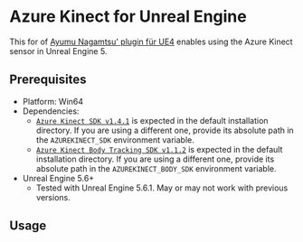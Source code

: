 # Azure Kinect for Unreal Engine
This for of [Ayumu Nagamtsu' plugin für UE4](https://github.com/nama-gatsuo/AzureKinectForUE) enables using the Azure Kinect sensor in Unreal Engine 5.

## Prerequisites
* Platform: Win64
* Dependencies:
    * [`Azure Kinect SDK v1.4.1`](https://github.com/microsoft/Azure-Kinect-Sensor-SDK/blob/develop/docs/usage.md) is expected in the default installation directory. If you are using a different one, provide its absolute path in the `AZUREKINECT_SDK` environment variable.
    * [`Azure Kinect Body Tracking SDK v1.1.2`](https://docs.microsoft.com/en-us/azure/Kinect-dk/body-sdk-download) is expected in the default installation directory. If you are using a different one, provide its absolute path in the `AZUREKINECT_BODY_SDK` environment variable.
* Unreal Engine 5.6+
    * Tested with Unreal Engine 5.6.1. May or may not work with previous versions.

## Usage
